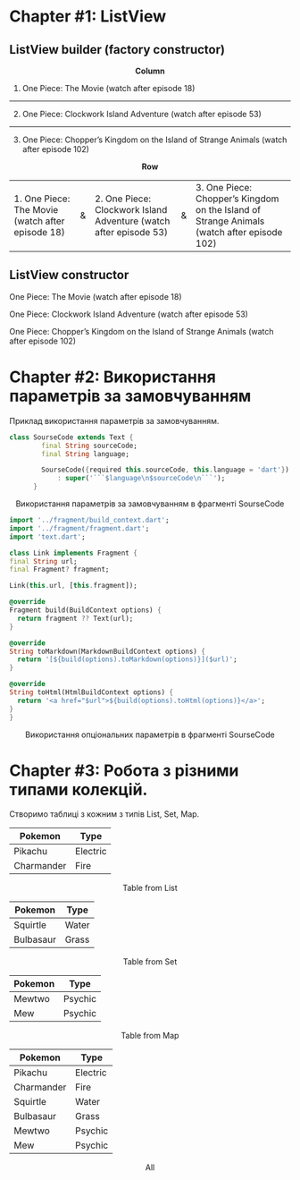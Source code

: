 # Chapter #1: ListView

## ListView builder (factory constructor)

<center>

**Column**

</center>

1. One Piece: The Movie (watch after episode 18)

---

2. One Piece: Clockwork Island Adventure (watch after episode 53)

---

3. One Piece: Chopper’s Kingdom on the Island of Strange Animals (watch after episode 102)

<center>

**Row**

</center>


 |   |   |   |   |   | 
 | --- | --- | --- | --- | --- | 
 | 1. One Piece: The Movie (watch after episode 18) |  &  | 2. One Piece: Clockwork Island Adventure (watch after episode 53) |  &  | 3. One Piece: Chopper’s Kingdom on the Island of Strange Animals (watch after episode 102)

## ListView constructor

One Piece: The Movie (watch after episode 18)

One Piece: Clockwork Island Adventure (watch after episode 53)

One Piece: Chopper’s Kingdom on the Island of Strange Animals (watch after episode 102)

# Chapter #2: Використання параметрів за замовчуванням

Приклад використання параметрів за замовчуванням.

```dart
class SourseCode extends Text {
        final String sourceCode;
        final String language;

        SourseCode({required this.sourceCode, this.language = 'dart'})
            : super('```$language\n$sourceCode\n```');
      }

```

<center>

Використання параметрів за замовчуванням в фрагменті SourseCode

</center>

```dart
import '../fragment/build_context.dart';
import '../fragment/fragment.dart';
import 'text.dart';

class Link implements Fragment {
final String url;
final Fragment? fragment;

Link(this.url, [this.fragment]);

@override
Fragment build(BuildContext options) {
  return fragment ?? Text(url);
}

@override
String toMarkdown(MarkdownBuildContext options) {
  return '[${build(options).toMarkdown(options)}]($url)';
}

@override
String toHtml(HtmlBuildContext options) {
  return '<a href="$url">${build(options).toHtml(options)}</a>';
}
}

```

<center>

Використання опціональних параметрів в фрагменті SourseCode

</center>

# Chapter #3: Робота з різними типами колекцій.

Створимо таблиці з кожним з типів List, Set, Map.

<center>

Pokemon | Type
--- | ---
Pikachu | Electric
Charmander | Fire

<center>

Table from List

</center>

Pokemon | Type
--- | ---
Squirtle | Water
Bulbasaur | Grass

<center>

Table from Set

</center>

Pokemon | Type
--- | ---
Mewtwo | Psychic
Mew | Psychic

<center>

Table from Map

</center>

Pokemon | Type
--- | ---
Pikachu | Electric
Charmander | Fire
Squirtle | Water
Bulbasaur | Grass
Mewtwo | Psychic
Mew | Psychic

<center>

All

</center>

</center>
